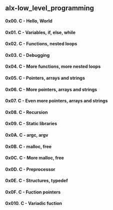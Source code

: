 ## alx-low_level_programming
#### 0x00. C - Hello, World
#### 0x01. C - Variables, if, else, while
#### 0x02. C - Functions, nested loops
#### 0x03. C - Debugging
#### 0x04. C - More functions, more nested loops
#### 0x05. C - Pointers, arrays and strings
#### 0x06. C - More pointers, arrays and strings
#### 0x07. C - Even more pointers, arrays and strings
#### 0x08. C - Recursion
#### 0x09. C - Static libraries
#### 0x0A. C - argc, argv
#### 0x0B. C - malloc, free
#### 0x0C. C - More malloc, free
#### 0x0D. C - Preprocessor
#### 0x0E. C - Structures, typedef
#### 0x0F. C - Fuction pointers
#### 0x010. C - Variadic fuction
